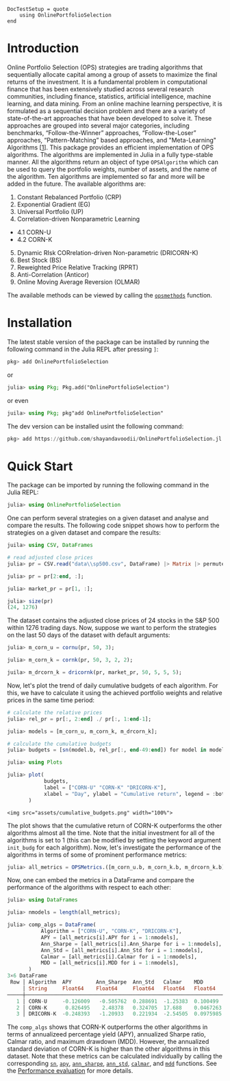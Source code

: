 ```@meta
DocTestSetup = quote
    using OnlinePortfolioSelection
end
```

# Introduction

Online Portfolio Selection (OPS) strategies are trading algorithms that sequentially allocate capital among a group of assets to maximize the final returns of the investment. It is a fundamental problem in computational finance that has been extensively studied across several research communities, including finance, statistics, artificial intelligence, machine learning, and data mining. From an online machine learning perspective, it is formulated as a sequential decision problem and there are a variety of state-of-the-art approaches that have been developed to solve it. These approaches are grouped into several major categories, including benchmarks, “Follow-the-Winner” approaches, “Follow-the-Loser” approaches, “Pattern-Matching” based approaches, and "Meta-Learning" Algorithms [[1](https://arxiv.org/abs/1212.2129)].
This package provides an efficient implementation of OPS algorithms. The algorithms are implemented in Julia in a fully type-stable manner. All the algorithms return an object of type `OPSAlgorithm` which can be used to query the portfolio weights, number of assets, and the name of the algorithm. Ten algorithms are implemented so far and more will be added in the future. The available algorithms are:

1. Constant Rebalanced Portfolio (CRP)
2. Exponential Gradient (EG)
3. Universal Portfolio (UP)
4. Correlation-driven Nonparametric Learning
  - 4.1 CORN-U
  - 4.2 CORN-K
5. Dynamic RIsk CORrelation-driven Non-parametric (DRICORN-K)
6. Best Stock (BS)
7. Reweighted Price Relative Tracking (RPRT)
8. Anti-Correlation (Anticor)
9. Online Moving Average Reversion (OLMAR)

The available methods can be viewed by calling the [`opsmethods`](@ref) function.

# Installation

The latest stable version of the package can be installed by running the following command in the Julia REPL after pressing `]`:

```julia
pkg> add OnlinePortfolioSelection
```

or

```julia
julia> using Pkg; Pkg.add("OnlinePortfolioSelection")
```

or even

```julia
juila> using Pkg; pkg"add OnlinePortfolioSelection"
```

The dev version can be installed usint the following command:
```julia
pkg> add https://github.com/shayandavoodii/OnlinePortfolioSelection.jl.git
```

# Quick Start

The package can be imported by running the following command in the Julia REPL:

```julia
julia> using OnlinePortfolioSelection
```

One can perform several strategies on a given dataset and analyse and compare the results. The following code snippet shows how to perform the strategies on a given dataset and compare the results:

```julia
juila> using CSV, DataFrames

# read adjusted close prices
julia> pr = CSV.read("data\\sp500.csv", DataFrame) |> Matrix |> permutedims;

julia> pr = pr[2:end, :];

julia> market_pr = pr[1, :];

julia> size(pr)
(24, 1276)
```

The dataset contains the adjusted close prices of 24 stocks in the S&P 500 within 1276 trading days. Now, suppose we want to perform the strategies on the last 50 days of the dataset with default arguments:

```julia
julia> m_corn_u = cornu(pr, 50, 3);

julia> m_corn_k = cornk(pr, 50, 3, 2, 2);

juila> m_drcorn_k = dricornk(pr, market_pr, 50, 5, 5, 5);
```

Now, let's plot the trend of daily cumulative budgets of each algorithm. For this, we have to calculate it using the achieved portfolio weights and relative prices in the same time period:

```julia
# calculate the relative prices
julia> rel_pr = pr[:, 2:end] ./ pr[:, 1:end-1];

julia> models = [m_corn_u, m_corn_k, m_drcorn_k];

# calculate the cumulative budgets
julia> budgets = [sn(model.b, rel_pr[:, end-49:end]) for model in models];

julia> using Plots

julia> plot(
            budgets, 
            label = ["CORN-U" "CORN-K" "DRICORN-K"], 
            xlabel = "Day", ylabel = "Cumulative return", legend = :bottomleft,
       )
```

```@raw html
<img src="assets/cumulative_budgets.png" width="100%">
```

The plot shows that the cumulative return of CORN-K outperforms the other algorithms almost all the time. Note that the initial investment for all of the algorithms is set to 1 (this can be modified by setting the keyword argument `init_budg` for each algorithm). Now, let's investigate the performance of the algorithms in terms of some of prominent performance metrics:

```julia
julia> all_metrics = OPSMetrics.([m_corn_u.b, m_corn_k.b, m_drcorn_k.b], Ref(rel_pr));
```

Now, one can embed the metrics in a DataFrame and compare the performance of the algorithms with respect to each other:

```julia
julia> using DataFrames

julia> nmodels = length(all_metrics);

julia> comp_algs = DataFrame(
           Algorithm = ["CORN-U", "CORN-K", "DRICORN-K"],
           APY = [all_metrics[i].APY for i = 1:nmodels],
           Ann_Sharpe = [all_metrics[i].Ann_Sharpe for i = 1:nmodels],
           Ann_Std = [all_metrics[i].Ann_Std for i = 1:nmodels],
           Calmar = [all_metrics[i].Calmar for i = 1:nmodels],
           MDD = [all_metrics[i].MDD for i = 1:nmodels],
       )
3×6 DataFrame
 Row │ Algorithm  APY        Ann_Sharpe  Ann_Std   Calmar    MDD       
     │ String     Float64    Float64     Float64   Float64   Float64   
─────┼─────────────────────────────────────────────────────────────────
   1 │ CORN-U     -0.126009   -0.505762  0.288691  -1.25383  0.100499
   2 │ CORN-K      0.826495    2.48378   0.324705  17.688    0.0467263
   3 │ DRICORN-K  -0.248393   -1.20933   0.221934  -2.54505  0.0975985
```

The `comp_algs` shows that CORN-K outperforms the other algorithms in terms of annualizeed percentage yield (APY), annualized Sharpe ratio, Calmar ratio, and maximum drawdown (MDD). However, the annualized standard deviation of CORN-K is higher than the other algorithms in this dataset. Note that these metrics can be calculated individually by calling the corresponding [`sn`](@ref), [`apy`](@ref), [`ann_sharpe`](@ref), [`ann_std`](@ref), [`calmar`](@ref), and [`mdd`](@ref) functions. See the [Performance evaluation](@ref) for more details.
